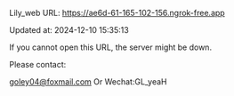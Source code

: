 Lily_web URL: https://ae6d-61-165-102-156.ngrok-free.app

Updated at: 2024-12-10 15:35:13

If you cannot open this URL, the server might be down.

Please contact: 

goley04@foxmail.com Or Wechat:GL_yeaH